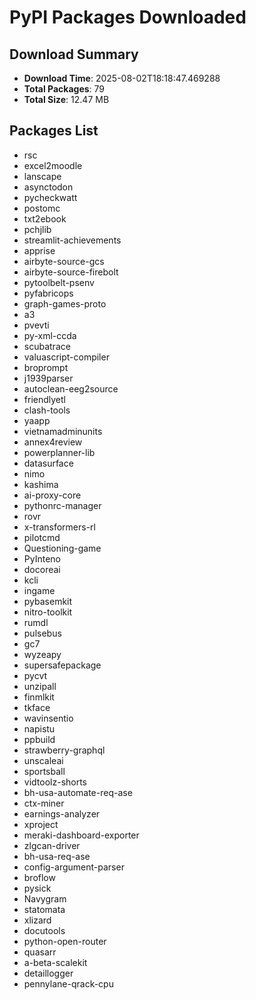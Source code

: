 # PyPI Packages Downloaded

## Download Summary
- **Download Time**: 2025-08-02T18:18:47.469288
- **Total Packages**: 79
- **Total Size**: 12.47 MB

## Packages List
- rsc
- excel2moodle
- lanscape
- asynctodon
- pycheckwatt
- postomc
- txt2ebook
- pchjlib
- streamlit-achievements
- apprise
- airbyte-source-gcs
- airbyte-source-firebolt
- pytoolbelt-psenv
- pyfabricops
- graph-games-proto
- a3
- pvevti
- py-xml-ccda
- scubatrace
- valuascript-compiler
- broprompt
- j1939parser
- autoclean-eeg2source
- friendlyetl
- clash-tools
- yaapp
- vietnamadminunits
- annex4review
- powerplanner-lib
- datasurface
- nimo
- kashima
- ai-proxy-core
- pythonrc-manager
- rovr
- x-transformers-rl
- pilotcmd
- Questioning-game
- PyInteno
- docoreai
- kcli
- ingame
- pybasemkit
- nitro-toolkit
- rumdl
- pulsebus
- gc7
- wyzeapy
- supersafepackage
- pycvt
- unzipall
- finmlkit
- tkface
- wavinsentio
- napistu
- ppbuild
- strawberry-graphql
- unscaleai
- sportsball
- vidtoolz-shorts
- bh-usa-automate-req-ase
- ctx-miner
- earnings-analyzer
- xproject
- meraki-dashboard-exporter
- zlgcan-driver
- bh-usa-req-ase
- config-argument-parser
- broflow
- pysick
- Navygram
- statomata
- xlizard
- docutools
- python-open-router
- quasarr
- a-beta-scalekit
- detaillogger
- pennylane-qrack-cpu
